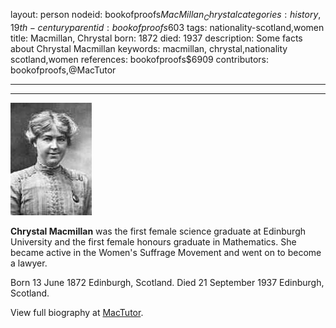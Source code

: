 layout: person
nodeid: bookofproofs$MacMillan_Chrystal
categories: history,19th-century
parentid: bookofproofs$603
tags: nationality-scotland,women
title: Macmillan, Chrystal
born: 1872
died: 1937
description: Some facts about Chrystal Macmillan
keywords: macmillan, chrystal,nationality scotland,women
references: bookofproofs$6909
contributors: bookofproofs,@MacTutor

---


---

![MacMillan_Chrystal.jpg](https://github.com/bookofproofs/bookofproofs.github.io/blob/main/_sources/_assets/images/portraits/MacMillan_Chrystal.jpg?raw=true)

**Chrystal Macmillan** was the first female science graduate at Edinburgh University and the first female honours graduate in Mathematics. She became active in the Women's Suffrage Movement and went on to become a lawyer.

Born 13 June 1872 Edinburgh, Scotland. Died 21 September 1937 Edinburgh, Scotland.


View full biography at [MacTutor](https://mathshistory.st-andrews.ac.uk/Biographies/MacMillan_Chrystal/).
